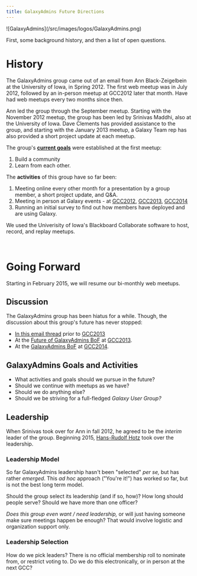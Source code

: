 ```yaml
---
title: GalaxyAdmins Future Directions
---
```

<div class='center'>
![GalaxyAdmins](/src/images/logos/GalaxyAdmins.png)
</div>


<slot name="Community/GalaxyAdmins/LinkBox" />



First, some background history, and then a list of open questions.

# History

The GalaxyAdmins group came out of an email from Ann Black-Zeigelbein at the University of Iowa, in Spring 2012. The first web meetup was in July 2012, followed by an in-person meetup at GCC2012 later that month.  Have had web meetups every two months since then.

Ann led the group through the September meetup.  Starting with the November 2012 meetup, the group has been led by Srinivas Maddhi, also at the University of Iowa. Dave Clements has provided assistance to the group, and starting with the January 2013 meetup, a Galaxy Team rep has also provided a short project update at each meetup.

The group's **[current goals](/src/community/galaxy-admins/meetups/2012-07-09/index.md#goals)** were established at the first meetup:

1. Build a community
1. Learn from each other.

The **activities** of this group have so far been:

1. Meeting online every other month for a presentation by a group member, a short project update, and Q&A.
2. Meeting in person at Galaxy events - at [GCC2012](/src/events/gcc2012/index.md), [GCC2013](/src/events/gcc2013/index.md), [GCC2014](/src/events/gcc2014/index.md)
3. Running an initial survey to find out how members have deployed and are using Galaxy.

We used the Univerisity of Iowa's Blackboard Collaborate software to host, record, and replay meetups.

<br />

# Going Forward

Starting in February 2015, we will resume our bi-monthly web meetups. 

## Discussion

The GalaxyAdmins group has been hiatus for a while. Though, the discussion about this group's future has never stopped:

* [In this email thread](https://lists.galaxyproject.org/archives/list/galaxy-dev@lists.galaxyproject.org/thread/OYSHZXMDA72UD6LKDOCF636BKKGYEPIV/#MJNIDOKMJNQLAEES23UI5X6PIYPEHAWI) prior to [GCC2013](/src/events/gcc2013/index.md)
* At the [Future of GalaxyAdmins BoF](/src/events/gcc2013/bof/galaxy-admins/index.md) at [GCC2013](/src/events/gcc2013/index.md).
* At the [GalaxyAdmins BoF](/src/events/gcc2014/bofs/galaxy-admins/index.md) at [GCC2014](/src/events/gcc2014/index.md).

## GalaxyAdmins Goals and Activities

* What activities and goals should we pursue in the future? 
* Should we continue with meetups as we have? 
* Should we do anything else?
* Should we be striving for a full-fledged *Galaxy User Group?*

## Leadership

When Srinivas took over for Ann in fall 2012, he agreed to be the *interim* leader of the group.  Beginning 2015, [Hans-Rudolf Hotz](/src/people/hansrudolf-hotz/index.md) took over the leadership.

### Leadership Model

So far GalaxyAdmins leadership hasn't been "selected" *per se,* but has rather *emerged*.  This *ad hoc* approach ("You're it!") has worked so far, but is not the best long term model.

Should the group select its leadership (and if so, how)?  How long should people serve?  Should we have more than one officer? 

*Does this group even want / need leadership,* or will just having someone make sure meetings happen be enough?  That would involve logistic and organization support only.

### Leadership Selection

How do we pick leaders?  There is no official membership roll to nominate from, or restrict voting to.  Do we do this electronically, or in person at the next GCC?
